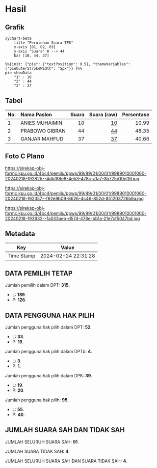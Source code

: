 # Hasil

## Grafik

```mermaid
xychart-beta
    title "Perolehan Suara TPS"
    x-axis [01, 02, 03]
    y-axis "Suara" 0 --> 44
    bar [10, 44, 37]
```

```mermaid
%%{init: {"pie": {"textPosition": 0.5}, "themeVariables": {"pieOuterStrokeWidth": "5px"}} }%%
pie showData
    "1" : 10
    "2" : 44
    "3" : 37
```

## Tabel

| No. | Nama Paslon    | Suara | Suara (raw) | Persentase |
|:--- |:-------------- | -----:| -----------:| ----------:|
| 1   | ANIES MUHAIMIN | 10    | [10][p-1]   | 10,99      |
| 2   | PRABOWO GIBRAN | 44    | [44][p-2]   | 48,35      |
| 3   | GANJAR MAHFUD  | 37    | [37][p-3]   | 40,66      |


[p-1]: https://github.com/gigit-pemilu/pemilu-2024-99-luar-negeri/blob/main/pilpres/hitung-suara/sub/99-luar-negeri/sub/89-penang-malaysia/sub/01-penang-malaysia/sub/0001-penang-malaysia/sub/060-ksk-045/sub/paslon-1.txt
[p-2]: https://github.com/gigit-pemilu/pemilu-2024-99-luar-negeri/blob/main/pilpres/hitung-suara/sub/99-luar-negeri/sub/89-penang-malaysia/sub/01-penang-malaysia/sub/0001-penang-malaysia/sub/060-ksk-045/sub/paslon-2.txt
[p-3]: https://github.com/gigit-pemilu/pemilu-2024-99-luar-negeri/blob/main/pilpres/hitung-suara/sub/99-luar-negeri/sub/89-penang-malaysia/sub/01-penang-malaysia/sub/0001-penang-malaysia/sub/060-ksk-045/sub/paslon-3.txt

## Foto C Plano

https://sirekap-obj-formc.kpu.go.id/4bc4/pemilu/ppwp/99/89/01/00/01/9989010001060-20240218-192825--4dbf86e8-4e53-478c-a1a7-3b725d10eff6.jpg

https://sirekap-obj-formc.kpu.go.id/4bc4/pemilu/ppwp/99/89/01/00/01/9989010001060-20240218-192357--f92e9b09-8626-4c46-852d-851203726b9a.jpg

https://sirekap-obj-formc.kpu.go.id/4bc4/pemilu/ppwp/99/89/01/00/01/9989010001060-20240218-193632--1a033aeb-d574-478e-bb1a-21e7cf5047bd.jpg


## Metadata

| Key        | Value               |
| ---------- | ------------------- |
| Time Stamp | 2024-02-24 22:31:28 |


## DATA PEMILIH TETAP

Jumlah pemilih dalam DPT: **315**.
 * L: **189**.
 * P: **126**.

## DATA PENGGUNA HAK PILIH

Jumlah pengguna hak pilih dalam DPT: **52**.
 * L: **33**.
 * P: **19**.

Jumlah pengguna hak pilih dalam DPTb: **4**.
 * L: **3**.
 * P: **1**.

Jumlah pengguna hak pilih dalam DPK: **39**.
 * L: **19**.
 * P: **20**.

Jumlah pengguna hak pilih: **95**.
 * L: **55**.
 * P: **40**.

## JUMLAH SUARA SAH DAN TIDAK SAH

JUMLAH SELURUH SUARA SAH: **91**.

JUMLAH SUARA TIDAK SAH: **4**.

JUMLAH SELURUH SUARA SAH DAN SUARA TIDAK SAH: **4**.


